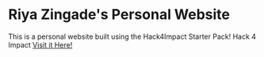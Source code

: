 # Riya Zingade's Personal Website
This is a personal website built using the Hack4Impact Starter Pack!
Hack 4 Impact
[Visit it Here!](https://RiyaZingade.github.io)

